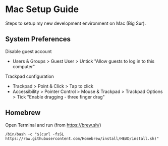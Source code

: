 # Mac Setup Guide

Steps to setup my new development environment on Mac (Big Sur).

## System Preferences

Disable guest account
- Users & Groups > Guest User > Untick "Allow guests to log in to this computer"

Trackpad configuration
- Trackpad > Point & Click > Tap to click
- Accessibility > Pointer Control > Mouse & Trackpad > Trackpad Options > Tick "Enable dragging - three finger drag"

## Homebrew

Open Terminal and run (from https://brew.sh/)

```/bin/bash -c "$(curl -fsSL https://raw.githubusercontent.com/Homebrew/install/HEAD/install.sh)"```
